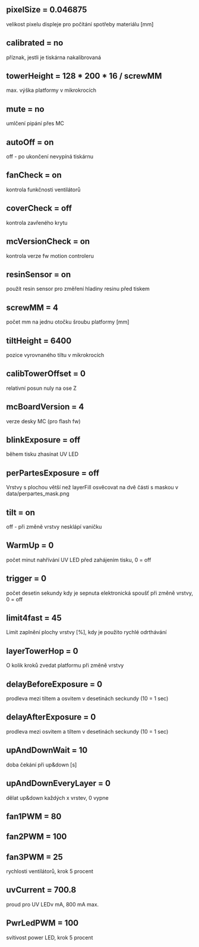 ## pixelSize = 0.046875
velikost pixelu displeje pro počítání spotřeby materiálu [mm]

## calibrated = no
příznak, jestli je tiskárna nakalibrovaná

## towerHeight = 128 * 200 * 16 / screwMM
max. výška platformy v mikrokrocích

## mute = no
umlčení pipání přes MC

## autoOff = on
off - po ukončení nevypíná tiskárnu

## fanCheck = on
kontrola funkčnosti ventilátorů

## coverCheck = off
kontrola zavřeného krytu

## mcVersionCheck = on
kontrola verze fw motion controleru

## resinSensor = on
použít resin sensor pro změření hladiny resinu před tiskem

## screwMM = 4
počet mm na jednu otočku šroubu platformy [mm]

## tiltHeight = 6400
pozice vyrovnaného tiltu v mikrokrocích

## calibTowerOffset = 0
relativní posun nuly na ose Z

## mcBoardVersion = 4
verze desky MC (pro flash fw)

## blinkExposure = off
během tisku zhasínat UV LED

## perPartesExposure = off
Vrstvy s plochou větší než layerFill osvěcovat na dvě části s maskou v data/perpartes_mask.png

## tilt = on
off - při změně vrstvy nesklápí vaničku

## WarmUp = 0
počet minut nahřívání UV LED před zahájením tisku, 0 = off

## trigger = 0
počet desetin sekundy kdy je sepnuta elektronická spoušť při změně vrstvy, 0 = off

## limit4fast = 45
Limit zaplnění plochy vrstvy [%], kdy je použito rychlé odrthávání

## layerTowerHop = 0
O kolik kroků zvedat platformu při změně vrstvy

## delayBeforeExposure = 0
prodleva mezi tiltem a osvitem v desetinách seckundy (10 = 1 sec)

## delayAfterExposure = 0
prodleva mezi osvitem a tiltem v desetinách seckundy (10 = 1 sec)

## upAndDownWait = 10
doba čekání při up&down [s]

## upAndDownEveryLayer = 0
dělat up&down každých x vrstev, 0 vypne

## fan1PWM = 80
## fan2PWM = 100
## fan3PWM = 25
rychlosti ventilátorů, krok 5 procent

## uvCurrent = 700.8
proud pro UV LEDv mA, 800 mA max.

## PwrLedPWM = 100
svítivost power LED, krok 5 procent
